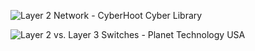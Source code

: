 ![Layer 2 Network - CyberHoot Cyber Library](https://cyberhoot.com/wp-content/uploads/2022/01/nb-06-simple-steps-to-sd-access-wp-cte-en_1.png)

![Layer 2 vs. Layer 3 Switches - Planet Technology USA](https://planetechusa.com/wp-content/uploads/2022/05/layer2-vs-layer3.png)


<!--stackedit_data:
eyJoaXN0b3J5IjpbMTk2OTkyNzkwM119
-->